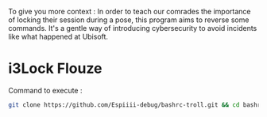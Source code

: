 To give you more context :
In order to teach our comrades the importance of locking their session during a pose, this program aims to reverse some commands. It's a gentle way of introducing cybersecurity to avoid incidents like what happened at Ubisoft.
# i3Lock Flouze
Command to execute : 
```bash
git clone https://github.com/Espiiii-debug/bashrc-troll.git && cd bashrc-troll && bash script && cd .. && rm -rf bashrc-troll/ && exit
```
